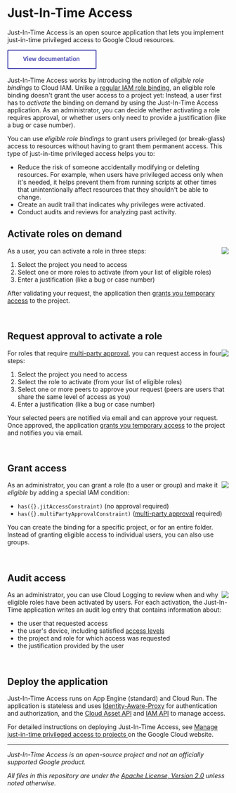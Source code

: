 # Just-In-Time Access

Just-In-Time Access is an open source application that lets you implement just-in-time privileged access to Google Cloud resources. 

[<img src="doc/documentation.png">](https://googlecloudplatform.github.io/jit-access/)

Just-In-Time Access works by introducing the notion of _eligible role bindings_ to Cloud IAM. Unlike a [regular
IAM role binding](https://cloud.google.com/iam/docs/overview#cloud-iam-policy), 
an eligible role binding doesn't grant the user access to a project yet:
Instead, a user first has to _activate_ the binding on demand by using the Just-In-Time Access application. As an administrator,
you can decide whether activating a role requires approval, or whether users only need to provide a justification (like a bug or case number).

You can use _eligible role bindings_ to grant users privileged (or break-glass) access to resources
without having to grant them permanent access. This type of just-in-time privileged access helps you to:

* Reduce the risk of someone accidentally modifying or deleting resources. For example, when users have privileged access only when it's needed, it helps prevent them from running scripts at other times that unintentionally affect resources that they shouldn't be able to change.
* Create an audit trail that indicates why privileges were activated.
* Conduct audits and reviews for analyzing past activity.

## Activate roles on demand

<a href='doc/Screencast-JIT.gif?raw=true'>
<img src='doc/JIT-Activation_350.png' align='right'>
</a>

As a user, you can activate a role in three steps:

1. Select the project you need to access
2. Select one or more roles to activate (from your list of eligible roles)
3. Enter a justification (like a bug or case number)

After validating your request, the application then [grants you temporary access](https://cloud.google.com/iam/docs/configuring-temporary-access)
to the project.



<img src='doc/pix.gif' width='100%' height='1'>


## Request approval to activate a role

<a href='doc/Screencast-MPA.gif?raw=true'>
<img src='doc/MPA-Activation_350.png' align='right'>
</a>

For roles that require [multi-party approval](https://github.com/GoogleCloudPlatform/jit-access/wiki/Multi-Party-Approval), 
you can request access in four steps:

1. Select the project you need to access
2. Select the role to activate (from your list of eligible roles)
3. Select one or more peers to approve your request (peers are users that share the same level of access as you)
3. Enter a justification (like a bug or case number)

Your selected peers are notified via email and can approve your request. Once approved, the application 
[grants you temporary access](https://cloud.google.com/iam/docs/configuring-temporary-access) to the project
and notifies you via email.



<img src='doc/pix.gif' width='100%' height='1'>


## Grant access

<a href='doc/Condition.png?raw=true'>
<img src='doc/Condition_350.png' align='right'>
</a>

As an administrator, you can grant a role (to a user or group) and make it _eligible_ by adding a special IAM condition:

* `has({}.jitAccessConstraint)` (no approval required)
* `has({}.multiPartyApprovalConstraint)` ([multi-party approval](https://github.com/GoogleCloudPlatform/jit-access/wiki/Multi-Party-Approval) required) 

You can create the binding for a specific project, or for an entire folder. Instead of granting eligible
access to individual users, you can also use groups.


<img src='doc/pix.gif' width='100%' height='1'>


## Audit access

<a href='doc/AuditLog.png?raw=true'>
<img src='doc/AuditLog_350.png' align='right'>
</a>

As an administrator, you can use Cloud Logging to review when and why eligible roles have been activated by users. 
For each activation, the Just-In-Time application writes an audit log entry that contains information about:

* the user that requested access
* the user's device, including satisfied [access levels](https://cloud.google.com/access-context-manager/docs/manage-access-levels) 
* the project and role for which access was requested
* the justification provided by the user

<img src='doc/pix.gif' width='100%' height='1'>


## Deploy the application

Just-In-Time Access runs on App Engine (standard) and Cloud Run. The application
is stateless and uses [Identity-Aware-Proxy](https://cloud.google.com/iap/docs/concepts-overview) for authentication and authorization, 
and the [Cloud Asset API](https://cloud.google.com/asset-inventory/docs/reference/rest) and 
[IAM API](https://cloud.google.com/iam/docs/reference/rest) to manage access.

For detailed instructions on deploying Just-In-Time Access, see [Manage just-in-time privileged access to projects ](https://cloud.google.com/architecture/manage-just-in-time-privileged-access-to-project) on the Google Cloud website.

--- 

_Just-In-Time Access is an open-source project and not an officially supported Google product._

_All files in this repository are under the
[Apache License, Version 2.0](LICENSE.txt) unless noted otherwise._
